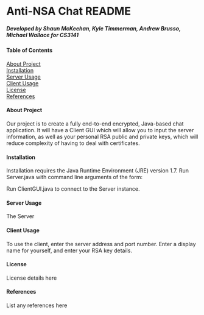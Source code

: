 # Anti-NSA Chat README
##### Developed by Shaun McKeehan, Kyle Timmerman, Andrew Brusso, Michael Wallace for CS3141

#### Table of Contents

[About Project](#about-project)   
[Installation](#installation)    
[Server Usage](#server-usage)    
[Client Usage](#client-usage)    
[License](#license)    
[References](#references)    


#### About Project

Our project is to create a fully end-to-end encrypted, Java-based chat application. It will have a Client GUI which will allow you to input the server information, as well as your personal RSA public and private keys, which will reduce complexity of having to deal with certificates.

#### Installation

Installation requires the Java Runtime Environment (JRE) version 1.7. Run Server.java with command line arguments of the form:


Run ClientGUI.java to connect to the Server instance.

#### Server Usage

The Server 

#### Client Usage

To use the client, enter the server address and port number. Enter a display name for yourself, and enter your RSA key details.

#### License

License details here

#### References

List any references here
